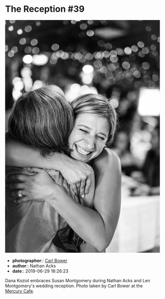 # The Reception \#39

![Dana Koziol embraces Susan Montgomery](assets/2019-06-29-set-3-the-reception-39.webp)

* **photographer**:: [Carl Bower](https://carlbowerphotos.com)  
* **author**:: Nathan Acks  
* **date**:: 2019-06-29 18:26:23

Dana Koziol embraces Susan Montgomery during Nathan Acks and Len Montgomery's wedding reception. Photo taken by Carl Bower at the [Mercury Cafe](http://mercurycafe.com).
